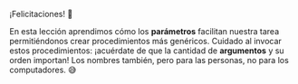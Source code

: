 ¡Felicitaciones! :tada:

En esta lección aprendimos cómo los **parámetros** facilitan nuestra tarea permitiéndonos crear procedimientos más genéricos. Cuidado al invocar estos procedimientos: ¡acuérdate de que la cantidad de **argumentos** y su orden importan! Los nombres también, pero para las personas, no para los computadores. :sweat_smile: